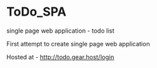 # ToDo_SPA
single page web application - todo list

First attempt to create single page web application

Hosted at - http://todo.gear.host/login
